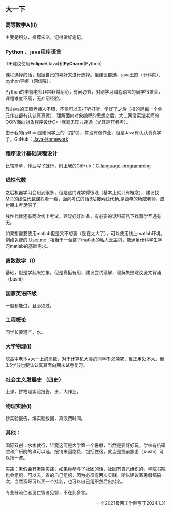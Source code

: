 ## 大一下

### 高等数学A(Ⅱ) 

主要是积分，推荐宋浩，记得做好笔记。

### Python 、java程序语言

IDE建议使用**Eclipse**(Java)和**PyCharm**(Python) 

课程选择的话，根据自己的喜好来进行选择。但建议都选，java王煦（计科院）、python李娜（网信院）。

Python的李娜老师非常非常耐心，有问必答，对刚学习编程语言的同学很友善，课程难度不高，无介绍经验。

教Java的王煦老师人不错，不信可以去打听打听，学好了之后（指的是每一个单元作业都有认认真真做），理解面向对象编程的思想之后，大二网信栾浩老师的OOP/面向对象程序设计C++就毫无压力速通（尤其是开卷考）。

由于我的python是陪同学上的（蹭的），并没有做作业，但是Java有认认真真学了，GitHub：[Java-Homework](https://github.com/XDUgaile/Java-Homework)

### 程序设计基础课程设计

比较简单，作业写了就行，附上我的GitHub：[C-language-programming](https://github.com/XDUgaile/C-language-programming)

### 线性代数

之后机器学习会用到很多，但是这门课学得很浅（基本上就只有概念），建议找[MIT的线性代数课程](<https://www.bilibili.com/video/BV1zx411g7gq?from=search&seid=1257909976419465668>)看一看，面向考试的话B站搜索线代杨,是西电的杨威老师，应付期末考足够了。

线性代数还有两次线上考试，建议好好准备，有必要的话科研私下找同学互通有无。

如果想需要使用matlab但是又不想装（是在太大了），可以使用线上matlab环境。例如免费的 [User.me](https://www.uzer.me/) , 相当于一台装了matlab的私人云主机，能满足计科学生学习matlab的基础需求。

### 离散数学（I） 

基础，但是学起来抽象，但是真挺有用，建议尝试理解，理解失败建议全文背诵（bushi）

### 国家英语四级 

一般都能过，且必须过。

### 工程概论

问学长要遗产，水。

### 大学物理(Ⅰ) 

吃高中老本+大一上的高数，对于计算机大类的同学不必深究，反正用处不大。但3.5学分也要认认真真面向期末试卷复习。

### 社会主义发展史 （四史）

上课，抄物理实验报告，水，大作业。

### 物理实验(Ⅰ) 

抄实验报告，编实验数据，真浪费时间。



### 其他：

国际双创：水水就行，毕竟这可是大学第一个暑假，当然是要好好玩。学校有杭研院和广研院的课可以选，报销来回路费，包括住宿，就当是提前旅游（bushi）可以抢一波。

实践：暑假会有暑期实践，如果你参与了社团的话，社团有自己组织的，学院书院也会组织，可以去，省的自己组织，因为必须有两次实践，所以建议寒暑假都搞一次，当然富哥可以买一个挂名，也可以自己组织然后出挂名。

专业分流仁者见仁智者见智，不在此多言。

<p align="right" >  一个2021级网工学酥写于2024.1.31</p>